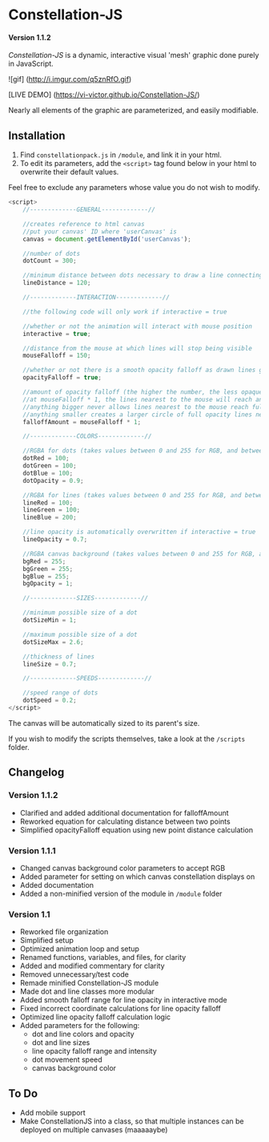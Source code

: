 # Constellation-JS
#### Version 1.1.2

_Constellation-JS_ is a dynamic, interactive visual 'mesh' graphic done purely in JavaScript.

![gif] (http://i.imgur.com/q5znRfO.gif)

[LIVE DEMO] (https://vi-victor.github.io/Constellation-JS/)

Nearly all elements of the graphic are parameterized, and easily modifiable.

## Installation

1. Find `constellationpack.js` in `/module`, and link it in your html.
2. To edit its parameters, add the `<script>` tag found below in your html to overwrite their default values.

Feel free to exclude any parameters whose value you do not wish to modify.

```javascript
<script>
	//-------------GENERAL-------------//

	//creates reference to html canvas
	//put your canvas' ID where 'userCanvas' is
	canvas = document.getElementById('userCanvas');

	//number of dots
	dotCount = 300;

	//minimum distance between dots necessary to draw a line connecting them
	lineDistance = 120;

	//-------------INTERACTION-------------//

	//the following code will only work if interactive = true

	//whether or not the animation will interact with mouse position
	interactive = true;

	//distance from the mouse at which lines will stop being visible 
	mouseFalloff = 150;

	//whether or not there is a smooth opacity falloff as drawn lines get further from mouse 
	opacityFalloff = true;

	//amount of opacity falloff (the higher the number, the less opaque things will be when further from the mouse)
	//at mouseFalloff * 1, the lines nearest to the mouse will reach an opacity value of exactly 1
	//anything bigger never allows lines nearest to the mouse reach full opacity
	//anything smaller creates a larger circle of full opacity lines near the mouse
	falloffAmount = mouseFalloff * 1;

	//-------------COLORS-------------//

	//RGBA for dots (takes values between 0 and 255 for RGB, and between 0 and 1 for alpha)
	dotRed = 100;
	dotGreen = 100;
	dotBlue = 100;
	dotOpacity = 0.9;

	//RGBA for lines (takes values between 0 and 255 for RGB, and between 0 and 1 for alpha)
	lineRed = 100;
	lineGreen = 100;
	lineBlue = 200;

	//line opacity is automatically overwritten if interactive = true
	lineOpacity = 0.7;

	//RGBA canvas background (takes values between 0 and 255 for RGB, and between 0 and 1 for alpha)
	bgRed = 255;
	bgGreen = 255;
	bgBlue = 255;
	bgOpacity = 1;

	//-------------SIZES-------------//

	//minimum possible size of a dot
	dotSizeMin = 1;

	//maximum possible size of a dot
	dotSizeMax = 2.6;

	//thickness of lines
	lineSize = 0.7;

	//-------------SPEEDS-------------//

	//speed range of dots
	dotSpeed = 0.2;
</script>
```
The canvas will be automatically sized to its parent's size.

If you wish to modify the scripts themselves, take a look at the `/scripts` folder.

## Changelog

### Version 1.1.2

* Clarified and added additional documentation for falloffAmount
* Reworked equation for calculating distance between two points
* Simplified opacityFalloff equation using new point distance calculation

### Version 1.1.1

* Changed canvas background color parameters to accept RGB
* Added parameter for setting on which canvas constellation displays on
* Added documentation
* Added a non-minified version of the module in `/module` folder

### Version 1.1

* Reworked file organization
* Simplified setup
* Optimized animation loop and setup
* Renamed functions, variables, and files, for clarity
* Added and modified commentary for clarity
* Removed unnecessary/test code
* Remade minified Constellation-JS module
* Made dot and line classes more modular
* Added smooth falloff range for line opacity in interactive mode
* Fixed incorrect coordinate calculations for line opacity falloff
* Optimized line opacity falloff calculation logic
* Added parameters for the following:
	* dot and line colors and opacity
	* dot and line sizes
	* line opacity falloff range and intensity
	* dot movement speed
	* canvas background color

## To Do

* Add mobile support
* Make ConstellationJS into a class, so that multiple instances can be deployed on multiple canvases (maaaaaybe)
